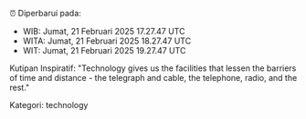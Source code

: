 ⏰ Diperbarui pada:
- WIB: Jumat, 21 Februari 2025 17.27.47 UTC
- WITA: Jumat, 21 Februari 2025 18.27.47 UTC
- WIT: Jumat, 21 Februari 2025 19.27.47 UTC

Kutipan Inspiratif:
"Technology gives us the facilities that lessen the barriers of time and distance - the telegraph and cable, the telephone, radio, and the rest."


Kategori: technology

